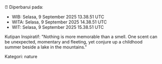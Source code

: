 ⏰ Diperbarui pada:
- WIB: Selasa, 9 September 2025 13.38.51 UTC
- WITA: Selasa, 9 September 2025 14.38.51 UTC
- WIT: Selasa, 9 September 2025 15.38.51 UTC

Kutipan Inspiratif:
"Nothing is more memorable than a smell. One scent can be unexpected, momentary and fleeting, yet conjure up a childhood summer beside a lake in the mountains."


Kategori: nature

